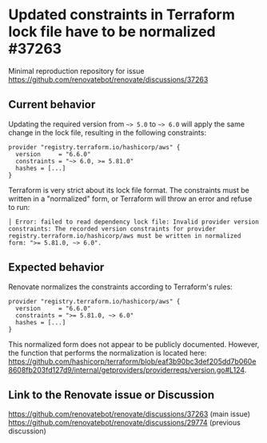 # Updated constraints in Terraform lock file have to be normalized #37263

Minimal reproduction repository for issue https://github.com/renovatebot/renovate/discussions/37263

## Current behavior

Updating the required version from `~> 5.0` to `~> 6.0` will apply the same change in the lock file, resulting in the following constraints:

```hcl
provider "registry.terraform.io/hashicorp/aws" {
  version     = "6.6.0"
  constraints = "~> 6.0, >= 5.81.0"
  hashes = [...]
}
```

Terraform is very strict about its lock file format. The constraints must be written in a "normalized" form, or Terraform will throw an error and refuse to run:

```
│ Error: failed to read dependency lock file: Invalid provider version constraints: The recorded version constraints for provider registry.terraform.io/hashicorp/aws must be written in normalized form: ">= 5.81.0, ~> 6.0".
```

## Expected behavior

Renovate normalizes the constraints according to Terraform's rules:

```hcl
provider "registry.terraform.io/hashicorp/aws" {
  version     = "6.6.0"
  constraints = ">= 5.81.0, ~> 6.0"
  hashes = [...]
}
```

This normalized form does not appear to be publicly documented. However, the function that performs the normalization is located here: https://github.com/hashicorp/terraform/blob/eaf3b90bc3def205dd7b060e8608fb203fd127d9/internal/getproviders/providerreqs/version.go#L124.

## Link to the Renovate issue or Discussion

https://github.com/renovatebot/renovate/discussions/37263 (main issue)
https://github.com/renovatebot/renovate/discussions/29774 (previous discussion)
